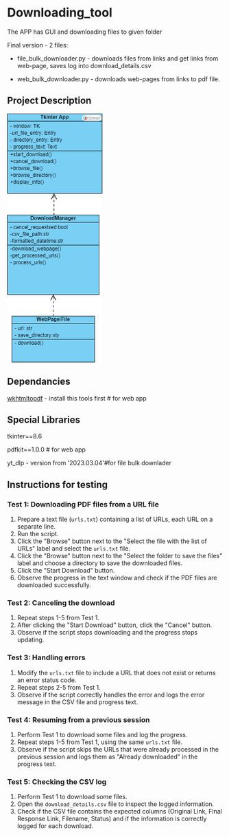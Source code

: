 # Downloading_tool
The APP has GUI and downloading files to given folder 

Final version - 2 files:

* file_bulk_downloader.py - downloads files from links and get links from web-page, saves log into download_details.csv

* web_bulk_downloader.py - downloads web-pages from links to pdf file.

## Project Description

![class_diagram](File_downloader_tool.png)



## Dependancies

[wkhtmltopdf](https://wkhtmltopdf.org/downloads.html) - install this tools first # for web app

## Special Libraries

tkinter==8.6

pdfkit==1.0.0 # for web app

yt_dlp - version from '2023.03.04'#for file bulk downlader



## Instructions for testing

### Test 1: Downloading PDF files from a URL file
1. Prepare a text file (`urls.txt`) containing a list of URLs, each URL on a separate line.
2. Run the script.
3. Click the "Browse" button next to the "Select the file with the list of URLs" label and select the `urls.txt` file.
4. Click the "Browse" button next to the "Select the folder to save the files" label and choose a directory to save the downloaded files.
5. Click the "Start Download" button.
6. Observe the progress in the text window and check if the PDF files are downloaded successfully.

### Test 2: Canceling the download
1. Repeat steps 1-5 from Test 1.
2. After clicking the "Start Download" button, click the "Cancel" button.
3. Observe if the script stops downloading and the progress stops updating.

### Test 3: Handling errors
1. Modify the `urls.txt` file to include a URL that does not exist or returns an error status code.
2. Repeat steps 2-5 from Test 1.
3. Observe if the script correctly handles the error and logs the error message in the CSV file and progress text.

### Test 4: Resuming from a previous session
1. Perform Test 1 to download some files and log the progress.
2. Repeat steps 1-5 from Test 1, using the same `urls.txt` file.
3. Observe if the script skips the URLs that were already processed in the previous session and logs them as "Already downloaded" in the progress text.

### Test 5: Checking the CSV log
1. Perform Test 1 to download some files.
2. Open the `download_details.csv` file to inspect the logged information.
3. Check if the CSV file contains the expected columns (Original Link, Final Response Link, Filename, Status) and if the information is correctly logged for each download.

